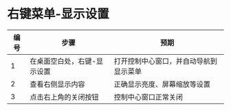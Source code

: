 # 右键菜单-显示设置

| 编号 | 步骤                                          | 预期                 |
| ---- | --------------------------------------------- | ------------------- |
| 1    | 在桌面空白处，右键-显示设置|打开控制中心窗口，并自动导航到显示菜单|
| 2 | 查看右侧显示内容 |正确显示亮度、屏幕缩放等设置|
| 3 | 点击右上角的关闭按钮 |控制中心窗口正常关闭|
